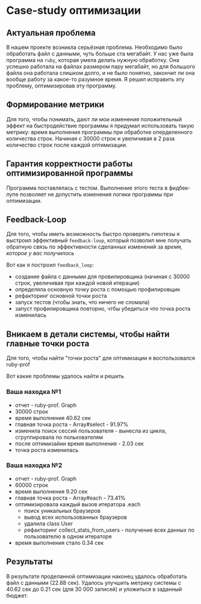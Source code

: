 # Case-study оптимизации

## Актуальная проблема
В нашем проекте возникла серьёзная проблема.
Необходимо было обработать файл с данными, чуть больше ста мегабайт.
У нас уже была программа на `ruby`, которая умела делать нужную обработку.
Она успешно работала на файлах размером пару мегабайт, но для большого файла она работала слишком долго, и не было понятно, закончит ли она вообще работу за какое-то разумное время.
Я решил исправить эту проблему, оптимизировав эту программу.

## Формирование метрики
Для того, чтобы понимать, дают ли мои изменения положительный эффект на быстродействие программы я придумал использовать такую метрику:
время выполнения программы при обработке оперделенного количества строк.
Начиная с 30000 строк и увеличивая в 2 раза количество строк после каждой оптимизации.

## Гарантия корректности работы оптимизированной программы
Программа поставлялась с тестом. Выполнение этого теста в фидбек-лупе позволяет не допустить изменения логики программы при оптимизации.

## Feedback-Loop
Для того, чтобы иметь возможность быстро проверять гипотезы я выстроил эффективный `feedback-loop`, который позволил мне получать обратную связь по эффективности сделанных изменений за *время, которое у вас получилось*

Вот как я построил `feedback_loop`:
- создание файла с данными для провилировщика (начиная с 30000 строк, увеличивая при каждой новой итерации)
- определяла основную точку роста с помощью профилировщик
- рефакторинг основной точки роста
- запуск тестов (чтобы знать, что ничего не сломала)
- запуст профилировщика повторно, чтбы убедиться что точка роста изменилась

## Вникаем в детали системы, чтобы найти главные точки роста
Для того, чтобы найти "точки роста" для оптимизации я воспользовался ruby-prof

Вот какие проблемы удалось найти и решить

### Ваша находка №1
- отчет - ruby-prof. Graph
- 30000 строк
- время выполнения 40.62 сек
- главная точка роста - Array#select - 91.97%
- изменила поиск сессий пользователя - вынесла из цикла, сгруппировала по польхователям
- после оптимизайии время выполнения - 2.03 сек
- точка роста изменилась

### Ваша находка №2
- отчет - ruby-prof. Graph
- 60000 строк
- время выполнения 9.20 сек
- главная точка роста - Array#each - 73.41%
- оптимизировала каждый вызов итератора .each
  - поиск уникальных браузеров
  - вывод всех использованных браузеров
  - удалила class User
  - рефакторинг collect_stats_from_users - получение всех данных по пользователю в одном итераторе
- время выполнения стало 0.34 сек

## Результаты
В результате проделанной оптимизации наконец удалось обработать файл с данными (22.88 сек).
Удалось улучшить метрику системы с 40.62 сек до 0.21 сек (для 30 000 записей) и уложиться в заданный бюджет.
